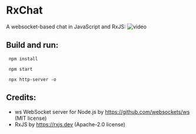 # RxChat
A websocket-based chat in JavaScript and RxJS:
![video](https://user-images.githubusercontent.com/62397363/88463935-d8822900-ceb6-11ea-9dab-99820a875d0e.gif)

## Build and run:
```
 npm install
```
```
 npm start
```
```
 npx http-server -o
```

## Credits:
- ws WebSocket server for Node.js by https://github.com/websockets/ws (MIT license)
- RxJS by https://rxjs.dev (Apache-2.0 license)
